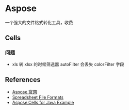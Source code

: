 # Aspose

一个强大的文件格式转化工具，收费

## Cells

### 问题

* xls 转 xlsx 的时候筛选器 autoFilter 会丢失 colorFilter 字段

## References

* [Aspose 官网](www.aspose.com)
* [Spreadsheet File Formats](https://wiki.fileformat.com/specification/spreadsheet/)
* [Aspose.Cells for Java Example](https://github.com/aspose-cells/Aspose.Cells-for-Java)
